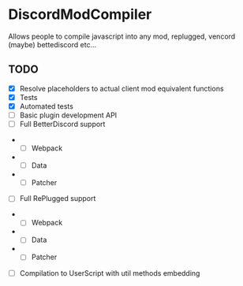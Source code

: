 # DiscordModCompiler
Allows people to compile javascript into any mod, replugged, vencord (maybe) bettediscord etc...
## TODO
- [x] Resolve placeholders to actual client mod equivalent functions
- [x] Tests
- [x] Automated tests
- [ ] Basic plugin development API
- [ ] Full BetterDiscord support
-    - [ ] Webpack
-    - [ ] Data
-    - [ ] Patcher
- [ ] Full RePlugged support
-    - [ ] Webpack
-    - [ ] Data
-    - [ ] Patcher
- [ ] Compilation to UserScript with util methods embedding

